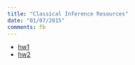 ```yaml
---
title: "Classical Inference Resources"
date: "01/07/2015"
comments: fb
---
```


- [hw1](/assets/ams205/hw/hw1.pdf)
- [hw2](/assets/ams205/hw/hw2.pdf)
